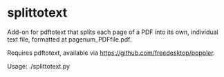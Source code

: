 # splittotext
Add-on for pdftotext that splits each page of a PDF into its own, individual text file, formatted at pagenum_PDFfile.pdf.

Requires pdftotext, available via https://github.com/freedesktop/poppler.

Usage: ./splittotext.py <PDF-file> <int-number-of-pages>
